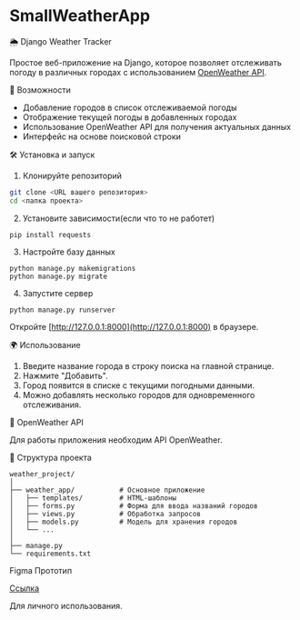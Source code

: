 # SmallWeatherApp


🌦️ Django Weather Tracker

Простое веб-приложение на Django, которое позволяет отслеживать погоду в различных городах с использованием [OpenWeather API](https://openweathermap.org/api).

🔧 Возможности

* Добавление городов в список отслеживаемой погоды
* Отображение текущей погоды в добавленных городах
* Использование OpenWeather API для получения актуальных данных
* Интерфейс на основе поисковой строки

🛠️ Установка и запуск

1. Клонируйте репозиторий

```bash
git clone <URL вашего репозитория>
cd <папка проекта>
```

2. Установите зависимости(если что то не работет)

```
pip install requests
```
3. Настройте базу данных

```
python manage.py makemigrations
python manage.py migrate
```

4. Запустите сервер

```
python manage.py runserver
```

Откройте [http://127.0.0.1:8000](http://127.0.0.1:8000) в браузере.

🌍 Использование

1. Введите название города в строку поиска на главной странице.
2. Нажмите "Добавить".
3. Город появится в списке с текущими погодными данными.
4. Можно добавлять несколько городов для одновременного отслеживания.

🔐 OpenWeather API

Для работы приложения необходим API OpenWeather.

📂 Структура проекта

```
weather_project/
│
├── weather_app/           # Основное приложение
│   ├── templates/         # HTML-шаблоны
│   ├── forms.py           # Форма для ввода названий городов
│   ├── views.py           # Обработка запросов
│   ├── models.py          # Модель для хранения городов
│   └── ...
│
├── manage.py
└── requirements.txt
```

Figma Прототип

[Ссылка](https://www.figma.com/proto/FB5DEnamf97JiKGO2I4sXL/Untitled?node-id=0-1&t=VNwLnFsBx5oIMH9S-1)

Для личного использования.
